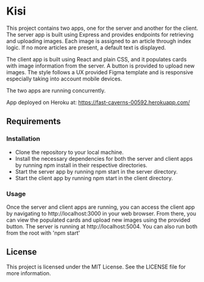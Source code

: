 # Kisi

This project contains two apps, one for the server and another for the client. The server app is built using Express and provides endpoints for retrieving and uploading images. Each image is assigned to an article through index logic. If no more articles are present, a default text is displayed.

The client app is built using React and plain CSS, and it populates cards with image information from the server. A button is provided to upload new images. The style follows a UX provided Figma template and is responsive especially taking into account mobile devices.

The two apps are running concurrently.

App deployed on Heroku at: https://fast-caverns-00592.herokuapp.com/

## Requirements
### Installation

- Clone the repository to your local machine.
- Install the necessary dependencies for both the server and client apps by running npm install in their respective directories.
- Start the server app by running npm start in the server directory.
- Start the client app by running npm start in the client directory.

### Usage
Once the server and client apps are running, you can access the client app by navigating to http://localhost:3000 in your web browser. From there, you can view the populated cards and upload new images using the provided button. The server is running at http://localhost:5004. You can also run both from the root with 'npm start'


## License
This project is licensed under the MIT License. See the LICENSE file for more information.
